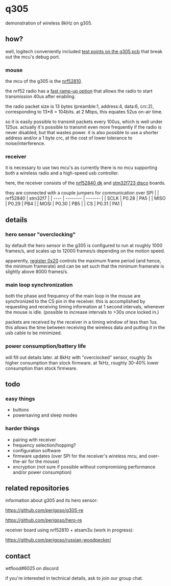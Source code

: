 # q305

demonstration of wireless 8kHz on g305.

## how?

well, logitech conveniently included [test points on the g305 pcb](https://github.com/perigoso/g305-re#testpoints)
that break out the mcu's debug port.

### mouse

the mcu of the g305 is the [nrf52810](https://www.nordicsemi.com/Products/Low-power-short-range-wireless/nRF52810).

the nrf52 radio has a [fast ramp-up option](https://infocenter.nordicsemi.com/topic/ps_nrf52810/radio.html?cp=4_5_0_5_13_14_7#unique_345893154)
that allows the radio to start transmission 40us after enabling.

the radio packet size is 13 bytes (preamble:1, address:4, data:6, crc:2),
corresponding to 13*8 = 104bits. at 2 Mbps, this equates 52us on-air time.

so it is easily possible to transmit packets every 100us, which is well under
125us. actually it's possible to transmit even more frequently if the radio is
never disabled, but that wastes power. it is also possible to use a shorter
address and/or a 1 byte crc, at the cost of lower tolerance to
noise/interference.

### receiver

it is necessary to use two mcu's as currently there is no mcu supporting both a
wireless radio and a high-speed usb controller.

here, the receiver consists of the [nrf52840 dk](https://www.nordicsemi.com/Software-and-Tools/Development-Kits/nRF52840-DK)
and [stm32f723 disco](https://www.st.com/en/evaluation-tools/32f723ediscovery.html)
boards.

they are connected with a couple jumpers for communication over SPI
|      | nrf52840 | stm32f7 |
| ---- | -------- | ------- |
| SCLK |    P0.28 |     PA5 |
| MISO |    P0.29 |     PB4 |
| MOSI |    P0.30 |     PB5 |
| CS   |    P0.31 |     PA1 |

## details

### hero sensor "overclocking"

by default the hero sensor in the g305 is configured to run at roughly
1000 frames/s, and scales up to 12000 frames/s depending on the motion speed.

apparently, [register 0x20](https://github.com/perigoso/hero-re/#registers)
controls the maximum frame period (and hence, the minimum framerate) and can be
set such that the minimum framerate is slightly above 8000 frames/s.

### main loop synchronization

both the phase and frequency of the main loop in the mouse are synchronized to
the CS pin in the receiver. this is accomplished by requesting and receiving
timing information at 1 second intervals, whenever the mouse is idle. (possible
to increase intervals to >30s once locked in.)

packets are received by the receiver in a timing window of less than 1us. this
allows the time between receiving the wireless data and putting it in the usb
cable to be minimized.

### power consumption/battery life

will fill out details later. at 8kHz with "overclocked" sensor, roughly 3x
higher consumption than stock firmware. at 1kHz, roughly 30-40% lower
consumption than stock firmware.

## todo

### easy things

- buttons
- powersaving and sleep modes

### harder things

- pairing with receiver
- frequency selection/hopping?
- configuration software
- firmware updates (over SPI for the receiver's wireless mcu, and over-the-air
  for the mouse)
- encryption (not sure if possible without compromising performance and/or
  power consumption)

## related repositories

information about g305 and its hero sensor:

https://github.com/perigoso/g305-re

https://github.com/perigoso/hero-re

receiver board using nrf52810 + atsam3u (work in progress):

https://github.com/perigoso/russian-woodpecker/

## contact

wtflood#6025 on discord

if you're interested in technical details, ask to join our group chat.
